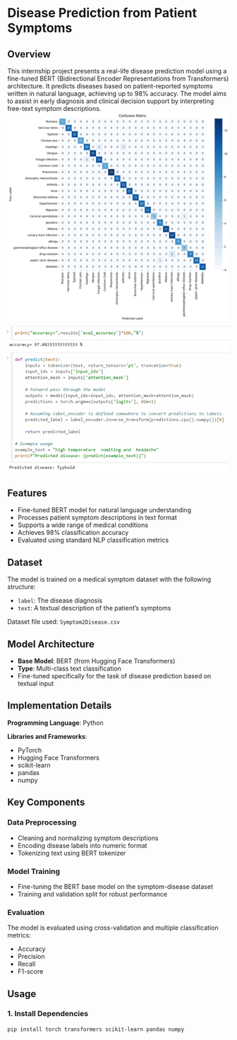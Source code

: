 # Disease Prediction from Patient Symptoms

## Overview

This internship project presents a real-life disease prediction model using a fine-tuned BERT (Bidirectional Encoder Representations from Transformers) architecture. It predicts diseases based on patient-reported symptoms written in natural language, achieving up to 98% accuracy. The model aims to assist in early diagnosis and clinical decision support by interpreting free-text symptom descriptions.
![Confusion_Matrix](https://github.com/Abhiudai12/Internship1/blob/main/confusion_matrix.png)
![Disease Prediction Example](intern_disease.png)
## Features

- Fine-tuned BERT model for natural language understanding
- Processes patient symptom descriptions in text format
- Supports a wide range of medical conditions
- Achieves 98% classification accuracy
- Evaluated using standard NLP classification metrics

## Dataset

The model is trained on a medical symptom dataset with the following structure:

- `label`: The disease diagnosis
- `text`: A textual description of the patient’s symptoms

Dataset file used: `Symptom2Disease.csv`

## Model Architecture

- **Base Model**: BERT (from Hugging Face Transformers)
- **Type**: Multi-class text classification
- Fine-tuned specifically for the task of disease prediction based on textual input

## Implementation Details

**Programming Language**: Python

**Libraries and Frameworks**:
- PyTorch
- Hugging Face Transformers
- scikit-learn
- pandas
- numpy

## Key Components

### Data Preprocessing

- Cleaning and normalizing symptom descriptions
- Encoding disease labels into numeric format
- Tokenizing text using BERT tokenizer

### Model Training

- Fine-tuning the BERT base model on the symptom-disease dataset
- Training and validation split for robust performance

### Evaluation

The model is evaluated using cross-validation and multiple classification metrics:

- Accuracy
- Precision
- Recall
- F1-score

## Usage

### 1. Install Dependencies

```bash
pip install torch transformers scikit-learn pandas numpy
